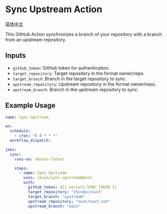 # Sync Upstream Action

[简体中文](./README.zh-CN.md)

This GitHub Action synchronizes a branch of your repository with a branch from an upstream repository.

## Inputs

- `github_token`: GitHub token for authentication.
- `target_repository`: Target repository in the format owner/repo.
- `target_branch`: Branch in the target repository to sync.
- `upstream_repository`: Upstream repository in the format owner/repo.
- `upstream_branch`: Branch in the upstream repository to sync.

## Example Usage

```yaml
name: Sync Upstream

on:
  schedule:
    - cron: "0 0 * * *"
  workflow_dispatch:

jobs:
  sync:
    runs-on: ubuntu-latest

    steps:
      - name: Sync Upstream
        uses: ikxin/sync-upstream@main
        with:
          github_token: ${{ secrets.SYNC_TOKEN }}
          target_repository: "zhcndoc/nuxt"
          target_branch: "upstream"
          upstream_repository: "nuxt/nuxt.com"
          upstream_branch: "main"
```
